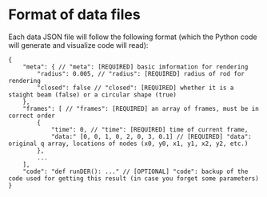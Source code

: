Format of data files
====

Each data JSON file will follow the following format (which the Python code will generate and visualize code will read):

    {
        "meta": { // "meta": [REQUIRED] basic imformation for rendering
            "radius": 0.005, // "radius": [REQUIRED] radius of rod for rendering
            "closed": false // "closed": [REQUIRED] whether it is a staight beam (false) or a circular shape (true)
        },
        "frames": [ // "frames": [REQUIRED] an array of frames, must be in correct order
            {
                "time": 0, // "time": [REQUIRED] time of current frame,
                "data:" [0, 0, 1, 0, 2, 0, 3, 0.1] // [REQUIRED] "data": original q array, locations of nodes (x0, y0, x1, y1, x2, y2, etc.)
            },
            ...
        ],
        "code": "def runDER(): ..." // [OPTIONAL] "code": backup of the code used for getting this result (in case you forget some parameters) 
    }